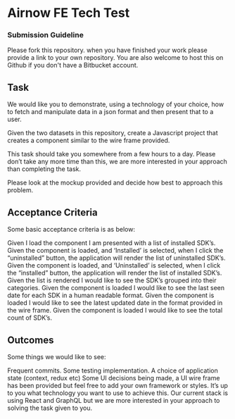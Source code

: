 # Airnow FE Tech Test

### Submission Guideline

Please fork this repository. when you have finished your work please provide a link to your own repository. You are also welcome to host this on Github if you don't have a Bitbucket account.

## Task

We would like you to demonstrate, using a technology of your choice, how to fetch and manipulate data in a json format and then present that to a user.

Given the two datasets in this repository, create a Javascript project that creates a component similar to the wire frame provided.

This task should take you somewhere from a few hours to a day. Please don’t take any more time than this, we are more interested in your approach than completing the task.

Please look at the mockup provided and decide how best to approach this problem.

## Acceptance Criteria

Some basic acceptance criteria is as below:

Given I load the component I am presented with a list of installed SDK’s.
Given the component is loaded, and ‘Installed’ is selected, when I click the “uninstalled” button, the application will render the list of uninstalled SDK’s.
Given the component is loaded, and ‘Uninstalled’ is selected, when I click the “installed” button, the application will render the list of installed SDK’s.
Given the list is rendered I would like to see the SDK’s grouped into their categories.
Given the component is loaded I would like to see the last seen date for each SDK in a human readable format.
Given the component is loaded I would like to see the latest updated date in the format provided in the wire frame.
Given the component is loaded I would like to see the total count of SDK’s.

## Outcomes

Some things we would like to see:

Frequent commits.
Some testing implementation.
A choice of application state (context, redux etc)
Some UI decisions being made, a UI wire frame has been provided but feel free to add your own framework or styles.
It’s up to you what technology you want to use to achieve this. Our current stack is using React and GraphQL but we are more interested in your approach to solving the task given to you.
